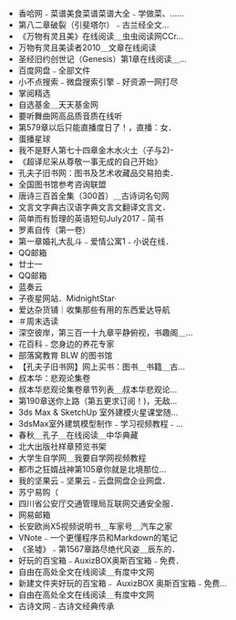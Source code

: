 <link href="../css/style.css" rel="stylesheet" type="text/css" />

- 香哈网﹣菜谱美食菜谱菜谱大全﹣学做菜、……
- 第八二章破裂（引斐塔尔）﹣古兰经全文…
- 《万物有灵且美》在线阅读＿虫虫阅读网CCr…
- 万物有灵且美读者2010＿文章在线阅读
- 圣经旧约创世记（Genesis）第1章在线阅读＿…
- 百度网盘﹣全部文件
- 小不点搜索﹣微盘搜索引擎﹣好资源一网打尽
- 掌阅精选
- 自选基金＿天天基金网
- 要听舞曲网高品质音质在线听
- 第579章以后只能直播度日了！，直播：女．
- 蛋播星球
- 我不是野人第七十四章金木水火土（子与2)-
- 《超译尼采从尊敬一事无成的自己开始》
- 孔夫子旧书网：图书及艺术收藏品交易拍卖．
- 全国图书馆参考咨询联盟
- 唐诗三百首全集（300首）＿古诗词名句网
- 文言文字典古汉语字典文言文翻译文言文．
- 简单而有哲理的英语短句July2017﹣简书
- 罗素自传（第一卷）
- 第一章婚礼大乱斗﹣爱情公寓1﹣小说在线．
- QQ邮箱
- 廿士一
- QQ邮箱
- 蓝奏云
- 子夜星网站．MidnightStar·
- 爱达杂货铺｜收集那些有用的东西爱达导航
- ＃周末选读
- 深空彼岸，第三百一十九章平静俯视，书趣阁＿…
- 花百科﹣您身边的养花专家
- 部落窝教育 BLW 的图书馆
- 【孔夫子旧书网】网上买书：图书＿书籍＿古…
- 叔本华：悲观论集卷
- 叔本华悲观论集卷章节列表＿叔本华悲观论…
- 第190章送你上路（第五更求订阅！)，无敌…
- 3ds Max & SketchUp 室外建模火星课堂随…
- 3dsMax室外建筑模型制作﹣学习视频教程﹣…
- 春秋＿孔子＿在线阅读＿中华典藏
- 北大出版社样章预览书架
- 大学生自学网＿我要自学网视频教程
- 都市之狂婿战神第105章你就是北境那位…
- 我的坚果云﹣坚果云﹣云盘网盘企业网盘．
- 苏宁易购（
- 四川省公安厅交通管理局互联网交通安全服．
- 网易邮箱
- 长安欧尚X5视频说明书＿车家号＿汽车之家
- VNote﹣一个更懂程序员和Markdown的笔记
- 《圣墟》﹣第1567章路尽绝代风姿＿辰东的．
- 好玩的百宝箱﹣AuxizBOX奥斯百宝箱﹣免费．
- 自由在高处全文在线阅读＿有度中文网
- 新建文件夹好玩的百宝箱﹣ AuxizBOX 奥斯百宝箱﹣免费…
- 自由在高处全文在线阅读＿有度中文网
- 古诗文网﹣古诗文经典传承

